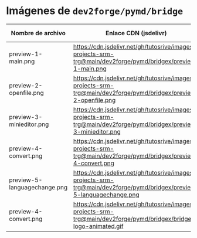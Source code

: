 # Imágenes de `dev2forge/pymd/bridge`

| Nombre de archivo                | Enlace CDN (jsdelivr)                                                                                                 | Vista Previa |
|----------------------------------|-----------------------------------------------------------------------------------------------------------------------|--------------|
| preview-1-main.png               | https://cdn.jsdelivr.net/gh/tutosrive/images-projects-srm-trg@main/dev2forge/pymd/bridgex/preview-1-main.png | ![img](https://cdn.jsdelivr.net/gh/tutosrive/images-projects-srm-trg@main/dev2forge/pymd/bridgex/preview-1-main.png) |
| preview-2-openfile.png           | https://cdn.jsdelivr.net/gh/tutosrive/images-projects-srm-trg@main/dev2forge/pymd/bridgex/preview-2-openfile.png | ![img](https://cdn.jsdelivr.net/gh/tutosrive/images-projects-srm-trg@main/dev2forge/pymd/bridgex/preview-2-openfile.png) |
| preview-3-minieditor.png         | https://cdn.jsdelivr.net/gh/tutosrive/images-projects-srm-trg@main/dev2forge/pymd/bridgex/preview-3-minieditor.png | ![img](https://cdn.jsdelivr.net/gh/tutosrive/images-projects-srm-trg@main/dev2forge/pymd/bridgex/preview-3-minieditor.png) |
| preview-4-convert.png            | https://cdn.jsdelivr.net/gh/tutosrive/images-projects-srm-trg@main/dev2forge/pymd/bridgex/preview-4-convert.png | ![img](https://cdn.jsdelivr.net/gh/tutosrive/images-projects-srm-trg@main/dev2forge/pymd/bridgex/preview-4-convert.png) |
| preview-5-languagechange.png     |  https://cdn.jsdelivr.net/gh/tutosrive/images-projects-srm-trg@main/dev2forge/pymd/bridgex/preview-5-languagechange.png | ![img](https://cdn.jsdelivr.net/gh/tutosrive/images-projects-srm-trg@main/dev2forge/pymd/bridgex/preview-5-languagechange.png) |
| preview-4-convert.png            | https://cdn.jsdelivr.net/gh/tutosrive/images-projects-srm-trg@main/dev2forge/pymd/bridgex/bridgex-logo-animated.gif | ![img](https://cdn.jsdelivr.net/gh/tutosrive/images-projects-srm-trg@main/dev2forge/pymd/bridgex/bridgex-logo-animated.gif) |
